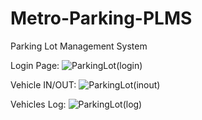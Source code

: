 # Metro-Parking-PLMS
Parking Lot Management System

Login Page:
![ParkingLot(login)](https://github.com/CarlosNatanauan/Metro-Parking-PLMS/assets/94023674/4c4977ab-95d8-4273-89c2-e4afa6cef906)

Vehicle IN/OUT:
![ParkingLot(inout)](https://github.com/CarlosNatanauan/Metro-Parking-PLMS/assets/94023674/6f5090e7-5d23-47ff-af7f-a21d930fbcec)

Vehicles Log:
![ParkingLot(log)](https://github.com/CarlosNatanauan/Metro-Parking-PLMS/assets/94023674/5c55d862-90f9-411d-8bb7-c5702736b69a)
